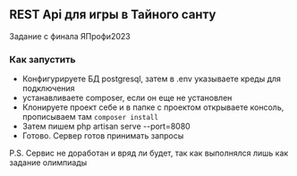 ## REST Api для игры в Тайного санту

Задание с финала ЯПрофи2023

### Как запустить

* Конфигурируете БД postgresql, затем в .env указываете креды для подключения
* устанавливаете composer, если он еще не установлен
* Клонируете проект себе и в папке с проектом открываете консоль, прописываем там <code>composer install</code>
* Затем пишем php artisan serve --port=8080
* Готово. Сервер готов принимать запросы



P.S. Сервис не доработан и вряд ли будет, так как выполнялся лишь как задание олимпиады
